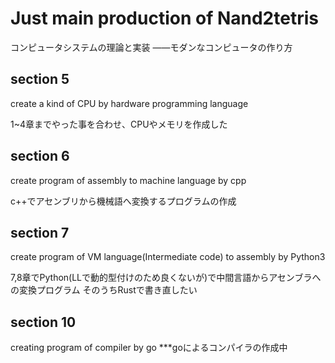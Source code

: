 # Just main production of Nand2tetris
コンピュータシステムの理論と実装
――モダンなコンピュータの作り方

## section 5
create a kind of CPU by hardware programming language

1~4章までやった事を合わせ、CPUやメモリを作成した

## section 6
create program of assembly to machine language by cpp

c++でアセンブリから機械語へ変換するプログラムの作成

## section 7
create program of VM language(Intermediate code) to assembly by Python3

7,8章でPython(LLで動的型付けのため良くないが)で中間言語からアセンブラへの変換プログラム
そのうちRustで書き直したい

## section 10
creating program of compiler by go
***goによるコンパイラの作成中

